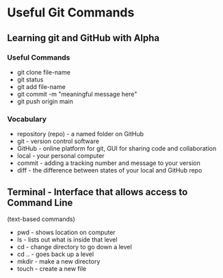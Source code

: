 # Useful Git Commands

## Learning git and GitHub with Alpha

### Useful Commands
- git clone file-name
- git status
- git add file-name
- git commit -m "meaningful message here"
- git push origin main

### Vocabulary
- repository (repo) - a named folder on GitHub
- git - version control software
- GitHub - online platform for git, GUI for sharing code and collaboration
- local - your personal computer
- commit - adding a tracking number and message to your version
- diff - the difference between states of your local and GitHub repo

## Terminal - Interface that allows access to Command Line
(text-based commands)
- pwd - shows location on computer 
- ls - lists out what is inside that level
- cd - change directory to go down a level
- cd .. - goes back up a level
- mkdir - make a new directory
- touch - create a new file 